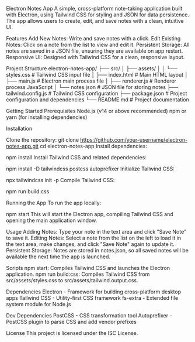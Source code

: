 Electron Notes App
A simple, cross-platform note-taking application built with Electron, using Tailwind CSS for styling and JSON for data persistence. The app allows users to create, edit, and save notes with a clean, intuitive UI.


Features
Add New Notes: Write and save notes with a click.
Edit Existing Notes: Click on a note from the list to view and edit it.
Persistent Storage: All notes are saved in a JSON file, ensuring they are available on app restart.
Responsive UI: Designed with Tailwind CSS for a clean, responsive layout.


Project Structure
electron-notes-app/
├── src/
│   ├── assets/
│   │   └── styles.css           # Tailwind CSS input file
│   ├── index.html               # Main HTML layout
│   ├── main.js                  # Electron main process file
│   ├── renderer.js              # Renderer process JavaScript
│   └── notes.json               # JSON file for storing notes
├── tailwind.config.js           # Tailwind CSS configuration
├── package.json                 # Project configuration and dependencies
└── README.md                    # Project documentation


Getting Started
Prerequisites
Node.js (v14 or above recommended)
npm or yarn (for installing dependencies)


Installation

Clone the repository:
git clone https://github.com/your-username/electron-notes-app.git
cd electron-notes-app
Install dependencies:

npm install
Install Tailwind CSS and related dependencies:

npm install -D tailwindcss postcss autoprefixer
Initialize Tailwind CSS:

npx tailwindcss init -p
Compile Tailwind CSS:

npm run build:css


Running the App
To run the app locally:

npm start
This will start the Electron app, compiling Tailwind CSS and opening the main application window.


Usage
Adding Notes: Type your note in the text area and click "Save Note" to save it.
Editing Notes: Select a note from the list on the left to load it in the text area, make changes, and click "Save Note" again to update it.
Persistent Storage: Notes are stored in notes.json, so all saved notes will be available the next time the app is launched.


Scripts
npm start: Compiles Tailwind CSS and launches the Electron application.
npm run build:css: Compiles Tailwind CSS from src/assets/styles.css to src/assets/tailwind.output.css.


Dependencies
Electron - Framework for building cross-platform desktop apps
Tailwind CSS - Utility-first CSS framework
fs-extra - Extended file system module for Node.js


Dev Dependencies
PostCSS - CSS transformation tool
Autoprefixer - PostCSS plugin to parse CSS and add vendor prefixes


License
This project is licensed under the ISC License.